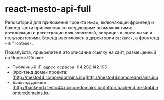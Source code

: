 # react-mesto-api-full
Репозиторий для приложения проекта `Mesto`, включающий фронтенд и бэкенд части приложения со следующими возможностями: авторизации и регистрации пользователей, операции с карточками и пользователями. Бэкенд расположен в директории `backend/`, а фронтенд - в `frontend/`. 
  
Пожалуйста, прикрепите в это описание ссылку на сайт, размещенный на Яндекс.Облаке.


* Публичный IP-адрес сервера: 84.252.142.165  
* Фронтэнд домен проекта: [http://mesto44.nomoredomains.icu]http://mesto44.nomoredomains.icu  
* Бэкэенд домен: [http://backend.mesto44.nomoredomains.icu]http://backend.mesto44.nomoredomains.icu  